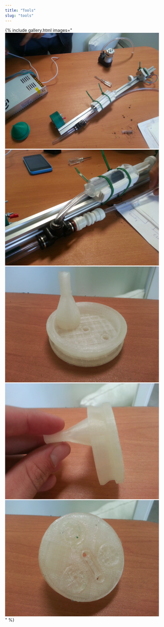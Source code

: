 ```yaml
---
title: "Tools"
slug: "tools"
---
```


{% include gallery.html images="
![V5_Nutrient_Dispenser_2.jpg](_images/V5_Nutrient_Dispenser_2.jpg)
![V5_Nutrient_Dispenser_1.jpg](_images/V5_Nutrient_Dispenser_1.jpg)
![Seed_Injector_V5_Rev_B.jpg](_images/Seed_Injector_V5_Rev_B.jpg)
![Seed_Injector_V5_Rev_B_Photo_2.jpg](_images/Seed_Injector_V5_Rev_B_Photo_2.jpg)
![Seed_Injector_V5_Rev_B_Photo_3.jpg](_images/Seed_Injector_V5_Rev_B_Photo_3.jpg)
" %}

